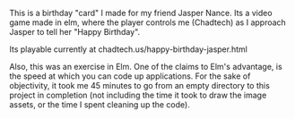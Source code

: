 This is a birthday "card" I made for my friend Jasper Nance. Its a video game made in elm, where the player controls me (Chadtech) as I approach Jasper to tell her "Happy Birthday".

Its playable currently at chadtech.us/happy-birthday-jasper.html

Also, this was an exercise in Elm. One of the claims to Elm's advantage, is the speed at which you can code up applications. For the sake of objectivity, it took me 45 minutes to go from an empty directory to this project in completion (not including the time it took to draw the image assets, or the time I spent cleaning up the code). 
